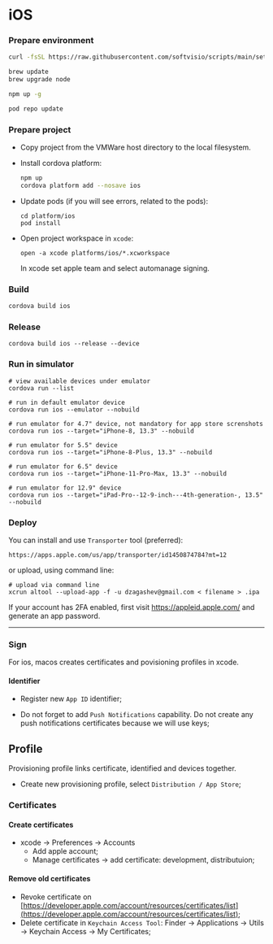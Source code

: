 # iOS

### Prepare environment

```sh
curl -fsSL https://raw.githubusercontent.com/softvisio/scripts/main/setup-host-macos.sh | /bin/bash

brew update
brew upgrade node

npm up -g

pod repo update
```

### Prepare project

-   Copy project from the VMWare host directory to the local filesystem.

-   Install cordova platform:

    ```sh
    npm up
    cordova platform add --nosave ios
    ```

-   Update pods (if you will see errors, related to the pods):

    ```
    cd platform/ios
    pod install
    ```

-   Open project workspace in `xcode`:
    ```
    open -a xcode platforms/ios/*.xcworkspace
    ```
    In xcode set apple team and select automanage signing.

### Build

```sh
cordova build ios
```

### Release

```
cordova build ios --release --device
```

### Run in simulator

```shell
# view available devices under emulator
cordova run --list

# run in default emulator device
cordova run ios --emulator --nobuild

# run emulator for 4.7" device, not mandatory for app store screnshots
cordova run ios --target="iPhone-8, 13.3" --nobuild

# run emulator for 5.5" device
cordova run ios --target="iPhone-8-Plus, 13.3" --nobuild

# run emulator for 6.5" device
cordova run ios --target="iPhone-11-Pro-Max, 13.3" --nobuild

# run emulator for 12.9" device
cordova run ios --target="iPad-Pro--12-9-inch---4th-generation-, 13.5" --nobuild
```

### Deploy

You can install and use `Transporter` tool (preferred):

```text
https://apps.apple.com/us/app/transporter/id1450874784?mt=12
```

or upload, using command line:

```shell
# upload via command line
xcrun altool --upload-app -f -u dzagashev@gmail.com < filename > .ipa
```

If your account has 2FA enabled, first visit https://appleid.apple.com/ and generate an app password.

---

### Sign

For ios, macos creates certificates and povisioning profiles in xcode.

#### Identifier

-   Register new `App ID` identifier;

-   Do not forget to add `Push Notifications` capability. Do not create any push notifications certificates because we will use keys;

## Profile

Provisioning profile links certificate, identified and devices together.

-   Create new provisioning profile, select `Distribution / App Store`;

### Certificates

#### Create certificates

-   xcode -> Preferences -> Accounts
    -   Add apple account;
    -   Manage certificates -> add certificate: development, distributuion;

#### Remove old certificates

-   Revoke certificate on [https://developer.apple.com/account/resources/certificates/list](https://developer.apple.com/account/resources/certificates/list);
-   Delete certificate in `Keychain Access Tool`: Finder -> Applications -> Utils -> Keychain Access -> My Certificates;
